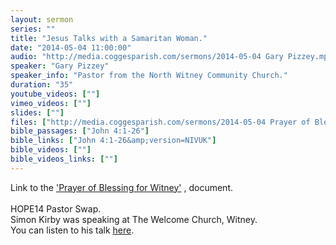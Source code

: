 ```yaml
---
layout: sermon
series: ""
title: "Jesus Talks with a Samaritan Woman."
date: "2014-05-04 11:00:00"
audio: "http://media.coggesparish.com/sermons/2014-05-04 Gary Pizzey.mp3"
speaker: "Gary Pizzey"
speaker_info: "Pastor from the North Witney Community Church."
duration: "35"
youtube_videos: [""]
vimeo_videos: [""]
slides: [""]
files: ["http://media.coggesparish.com/sermons/2014-05-04 Prayer of Blessing for Witney.pdf"]
bible_passages: ["John 4:1-26"]
bible_links: ["John 4:1-26&amp;version=NIVUK"]
bible_videos: [""]
bible_videos_links: [""]
---
```


Link to the ['Prayer of Blessing for Witney'](http://media.coggesparish.com/sermons/2014-05-04%20Prayer%20of%20Blessing%20for%20Witney.pdf "Opens a new link to the 'Prayer of Blessing for Witney.pdf' document.") , document.<br>
<br>
HOPE14 Pastor Swap.<br>
Simon Kirby was speaking at The Welcome Church, Witney.<br>
You can listen to his talk [here](http://www.thewelcomechurch.org.uk/talks/download.php?file=TWC-SK-04-MAY-2014am.mp3 "Listen to Simon Kirby").
